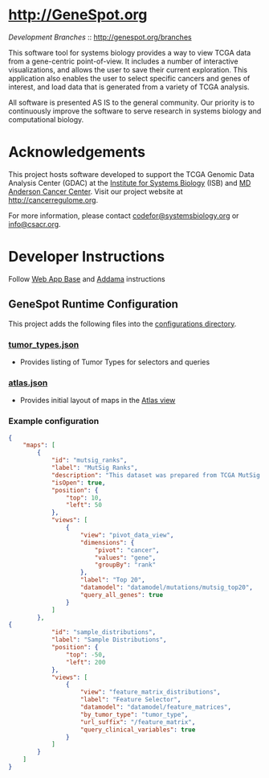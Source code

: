 http://GeneSpot.org
====
*Development Branches* :: http://genespot.org/branches

This software tool for systems biology provides a way to view TCGA data from a gene-centric point-of-view. It includes a number of interactive visualizations, and allows the user to save their current exploration. This application also enables the user to select specific cancers and genes of interest, and load data that is generated from a variety of TCGA analysis.

All software is presented AS IS to the general community.  Our priority is to continuously improve the software to serve research in systems biology and computational biology.


Acknowledgements
=====
This project hosts software developed to support the TCGA Genomic Data Analysis Center (GDAC) at
the [Institute for Systems Biology](http://www.systemsbiology.org) (ISB) and
[MD Anderson Cancer Center](http://mdanderson.org).  Visit our project website at http://cancerregulome.org.

For more information, please contact codefor@systemsbiology.org or info@csacr.org.

Developer Instructions
=====
Follow [Web App Base](https://github.com/IlyaLab/WebAppBase) and [Addama](https://github.com/IlyaLab/Addama) instructions

GeneSpot Runtime Configuration
-----
This project adds the following files into the [configurations directory](https://github.com/cancerregulome/GeneSpot/tree/master/app/configurations/).

### [tumor_types.json](https://github.com/cancerregulome/GeneSpot/blob/master/app/configurations/tumor_types.json) ###
 * Provides listing of Tumor Types for selectors and queries

### [atlas.json](https://github.com/IlyaLab/WebAppBase/blob/master/app/configurations/atlas.json) ###
 * Provides initial layout of maps in the [Atlas view](https://github.com/cancerregulome/GeneSpot/blob/master/app/scripts/views/gs/atlas.js)

### Example configuration ###
```json
{
    "maps": [
        {
            "id": "mutsig_ranks",
            "label": "MutSig Ranks",
            "description": "This dataset was prepared from TCGA MutSig CV data produced by Firehose.",
            "isOpen": true,
            "position": {
                "top": 10,
                "left": 50
            },
            "views": [
                {
                    "view": "pivot_data_view",
                    "dimensions": {
                        "pivot": "cancer",
                        "values": "gene",
                        "groupBy": "rank"
                    },
                    "label": "Top 20",
                    "datamodel": "datamodel/mutations/mutsig_top20",
                    "query_all_genes": true
                }
            ]
        },
{
            "id": "sample_distributions",
            "label": "Sample Distributions",
            "position": {
                "top": -50,
                "left": 200
            },
            "views": [
                {
                    "view": "feature_matrix_distributions",
                    "label": "Feature Selector",
                    "datamodel": "datamodel/feature_matrices",
                    "by_tumor_type": "tumor_type",
                    "url_suffix": "/feature_matrix",
                    "query_clinical_variables": true
                }
            ]
        }
    ]
}
```
